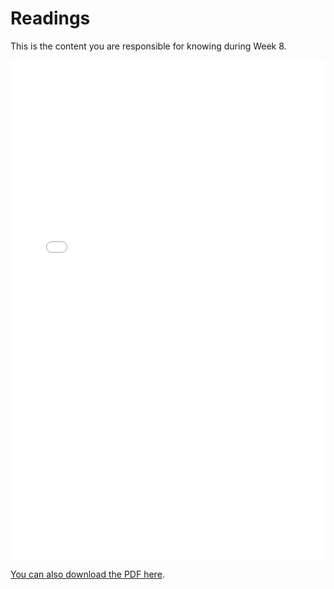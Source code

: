 # Readings

This is the content you are responsible for knowing during Week 8.

<iframe src="../../122_08_ProgrammingDecisions.pdf" width="100%" height="800px" frameBorder="0"> </iframe>

[You can also download the PDF here](https://github.com/ubco-cmps/cosc122_course/raw/main/files/122_08_ProgrammingDecisions.pdf).
